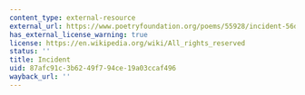 ```yaml
---
content_type: external-resource
external_url: https://www.poetryfoundation.org/poems/55928/incident-56d237f70bd32
has_external_license_warning: true
license: https://en.wikipedia.org/wiki/All_rights_reserved
status: ''
title: Incident
uid: 87afc91c-3b62-49f7-94ce-19a03ccaf496
wayback_url: ''
---
```

